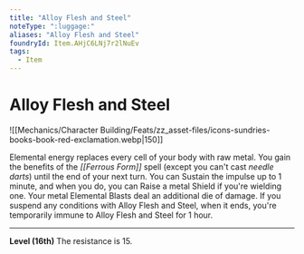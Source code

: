 ```yaml
---
title: "Alloy Flesh and Steel"
noteType: ":luggage:"
aliases: "Alloy Flesh and Steel"
foundryId: Item.AHjC6LNj7r2lNuEv
tags:
  - Item
---
```


# Alloy Flesh and Steel
![[Mechanics/Character Building/Feats/zz_asset-files/icons-sundries-books-book-red-exclamation.webp|150]]

Elemental energy replaces every cell of your body with raw metal. You gain the benefits of the _[[Ferrous Form]]_ spell (except you can't cast _needle darts_) until the end of your next turn. You can Sustain the impulse up to 1 minute, and when you do, you can Raise a metal Shield if you're wielding one. Your metal Elemental Blasts deal an additional die of damage. If you suspend any conditions with Alloy Flesh and Steel, when it ends, you're temporarily immune to Alloy Flesh and Steel for 1 hour.

* * *

**Level (16th)** The resistance is 15.
